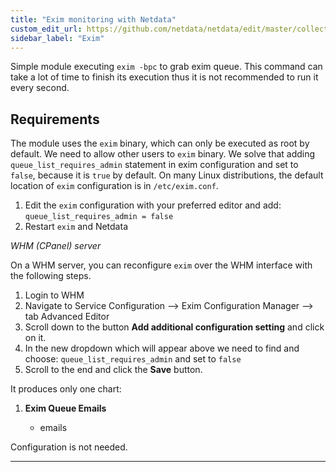```yaml
---
title: "Exim monitoring with Netdata"
custom_edit_url: https://github.com/netdata/netdata/edit/master/collectors/python.d.plugin/exim/README.md
sidebar_label: "Exim"
---
```




Simple module executing `exim -bpc` to grab exim queue.
This command can take a lot of time to finish its execution thus it is not recommended to run it every second.

## Requirements

The module uses the `exim` binary, which can only be executed as root by default. We need to allow other users to `exim` binary. We solve that adding `queue_list_requires_admin` statement in exim configuration and set to `false`, because it is `true` by default. On many Linux distributions, the default location of `exim` configuration is in `/etc/exim.conf`.

1. Edit the `exim` configuration with your preferred editor and add:
`queue_list_requires_admin = false`
2. Restart `exim` and Netdata

*WHM (CPanel) server*

On a WHM server, you can reconfigure `exim` over the WHM interface with the following steps.

1. Login to WHM
2. Navigate to Service Configuration --> Exim Configuration Manager --> tab Advanced Editor
3. Scroll down to the button **Add additional configuration setting** and click on it.
4. In the new dropdown which will appear above we need to find and choose:
`queue_list_requires_admin` and set to `false` 
5. Scroll to the end and click the **Save** button.

It produces only one chart:

1.  **Exim Queue Emails**

    -   emails

Configuration is not needed.

---


